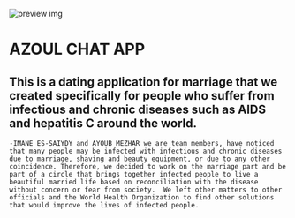 ![preview img](https://media.discordapp.net/attachments/1138612002881806466/1237854416535814194/azzl.PNG?ex=6645bb03&is=66446983&hm=cc791923cdfecc0e9b3d14b8f8480df663a800f37101c1f781a0cfcd7e1ec26d&=&format=webp&quality=lossless&width=578&height=437)

# AZOUL CHAT APP

## This is a dating application for marriage that we created specifically for people who suffer from infectious and chronic diseases such as AIDS and hepatitis C around the world.

	-IMANE ES-SAIYDY and AYOUB MEZHAR we are team members, have noticed that many people may be infected with infectious and chronic diseases due to marriage, shaving and beauty equipment, or due to any other coincidence. Therefore, we decided to work on the marriage part and be part of a circle that brings together infected people to live a beautiful married life based on reconciliation with the disease without concern or fear from society.  We left other matters to other officials and the World Health Organization to find other solutions that would improve the lives of infected people.

